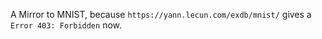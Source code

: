 A Mirror to MNIST, because ```https://yann.lecun.com/exdb/mnist/``` gives a ```Error 403: Forbidden``` now. 

